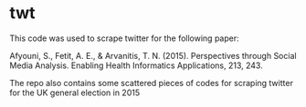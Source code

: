 # twt

This code was used to scrape twitter for the following paper:

Afyouni, S., Fetit, A. E., & Arvanitis, T. N. (2015). Perspectives through Social Media Analysis. Enabling Health Informatics Applications, 213, 243.

The repo also contains some scattered pieces of codes for scraping twitter for the UK general election in 2015
